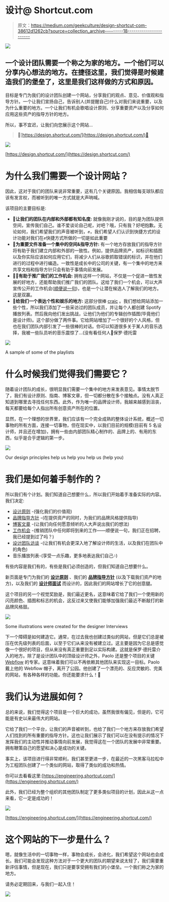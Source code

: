 # 设计@ Shortcut.com

> 原文：<https://medium.com/geekculture/design-shortcut-com-38612d1262cb?source=collection_archive---------18----------------------->

![](img/08a923e2dabc337edb177350b0bcd6a5.png)

## 一个设计团队需要一个称之为家的地方。一个他们可以分享内心想法的地方。在捷径这里，我们觉得是时候建造我们的堡垒了，这里是我们这样做的方式和原因。

目标是专门为我们的设计团队创建一个网站，分享我们的观点、意见、价值观和指导方针。一个让我们宣扬自己，告诉别人(并提醒自己)什么对我们来说重要，以及为什么重要的地方。一个让我们有机会歌唱设计原则、分享重要资产以及分享如何应用这些资产的指导方针的地方。

所以，事不宜迟，让我们向您展示这个网站…

> 🎺[https://design.shortcut.com/](https://design.shortcut.com/)🎺

![](img/cb2d1aafc8124e643a88f8c5dcbd49e7.png)

[https://design.shortcut.com/](https://design.shortcut.com/)

# 为什么我们需要一个设计网站？

因此，这对于我们的团队来说非常重要，这有几个关键原因。我相信每支球队都应该有发言权，而被听到的唯一方式就是大声呐喊。

该项目的主要目标是:

*   **🏡让我们的团队在内部和外部都有知名度:**
    就像我刚才说的，目的是为团队提供空间，宣传我们自己。谁不爱谈论自己呢，对吧？哦，只有我？好吧抱歉。无论如何，我们希望我们的声音被听到，✊，我们希望人们认识到快捷方式的设计功能对我们在✊快捷方式所做的一切是如此重要
*   **📃为重要文件准备一个集中的空间&指导方针:** 有一个地方存放我们的指导方针将有助于我们建立内部和外部的一致性。例如，提供品牌资产，如标识和插图以及你实际应该如何应用它们，将减少人们从谷歌抓取错误的标识，并在他们进行的过程中进行编造。一致性是成长中的公司的关键，有一个集中的地方来共享文档和指导方针只会有助于事情向前发展。
*   **🕵️‍♀️有助于推广我们的工作机会:** 拥有这样一个网站，不仅是一个促进一致性发展的好地方，还能帮助我们推广我们的团队。这给了我们一个机会，可以大声宣传公开的工作机会([顺便说一句](https://shortcut.com/careers))，也是一个让潜在候选人了解我们的地方。这是双赢。
*   **🤹给我们一个表达个性和娱乐的地方:**
    这部分很棒 [craic](https://en.wikipedia.org/wiki/Craic) 。我们想给网站添加一些个性，所以我们添加了一些采访过的团队成员，并让每个人都创建 Spotify 播放列表。然后我向他们发出挑战，让他们为他们的专辑创作插图(毕竟他们是设计师)。这个部分做了两件事。它给网站增加了一个很好的个人风格，但也在我们团队内部引发了一些很棒的对话。你可以知道很多关于某人的音乐选择，我被一些队员听的音乐震惊了…(没有看任何人👀保罗·德托雷

![](img/275d06268ef803e34af6014a8428b9e2.png)

A sample of some of the playlists

# 什么时候我们觉得我们需要它？

随着设计团队的成长，很明显我们需要一个集中的地方来发表意见。事情太脱节了，我们有设计原则、指南、博客文章，但一切都分散在多个接触点。没有人真正知道到哪里去寻找任何东西。此外，作为唯一的品牌设计师，我越来越感到沮丧，每天都要给每个人指出所有创意资产所在的位置。

显然，在一个理想的世界里，我们应该有一个完全成熟的整体设计系统，概述一切事物的所有方面，连接一切事物，但在现实中，以我们目前的规模(目前有 5 名设计师，并且还在增加)，拥有一些由内部团队精心制作的、品牌上的、有用的东西，似乎是合乎逻辑的第一步。

![](img/ea576cc71e9359a9978d8c4d35347445.png)

Our design principles help us help you help us (help you)

# 我们是如何着手制作的？

所以我们有个计划。我们知道自己想要什么，所以我们开始着手准备实际的内容。我们决定:

*   [设计原则](https://design.shortcut.com/design-principles) -(强化我们的价值观)
*   [品牌指导方针](https://design.shortcut.com/brand-guidelines) -(在提供资产的同时，为我们的品牌风格提供指导)
*   [博客文章](https://medium.com/shortcut-design) -(让我们向任何愿意倾听的人大声说出我们的想法)
*   [工作机会](https://shortcut.com/careers) -(推销团队中任何即将到来的工作——顺便说一句，我们正在招聘，我已经提到过了吗？)
*   [设计团队访谈](https://design.shortcut.com/#Meet-the-team) -(让我们有机会更深入地了解设计师的生活，以及我们在团队中的角色)
*   音乐播放列表-(享受一点乐趣，更多地表达我们自己🎶)

有些内容是我们有的，有些是我们必须创造的，但我们知道自己想要什么。

新页面是专门为我们的 [**设计原则**](https://design.shortcut.com/design-principles) 、我们的 [**品牌指导方针**](https://design.shortcut.com/brand-guidelines) (以及下载我们资产的地方)，以及我们的 [**设计师面试**](https://design.shortcut.com/#Meet-the-team) 而设计的，因此我们的网站增长了它的创意腿。

这个项目的另一个视觉奖励是，我们最近更名，这意味着它给了我们一个使用新的闪亮颜色、插图和标志的机会，这反过来又使我们能够加强我们最近不断敲打的新品牌风格鼓。

![](img/d11d8bdf6b3a67abeba6a3359c9fd064.png)

Some illustrations were created for the designer Interviews

下一个障碍是如何建造它。通常，在过去我也创建过类似的网站，但是它们总是被压在优先级列表的后面，以至于它们从来没有被建立过。这主要是因为它总是感觉像一个很好的项目，但从来没有真正重要到足以实际构建。这就是保罗·德托雷介入的地方。除了是设计团队中的顶级设计师之外，Paolo 还是整个项目的关键 [Webflow](https://webflow.com/) 的专家。这意味着我们可以不再依赖其他团队来实现这一目标。Paolo 戴上他的 Webflow 帽子，离开了公园。他创建了一个漂亮的、反应灵敏的、完美的网站，有各种各样的功能。你还能要求什么！🤌

# 我们认为进展如何？

总的来说，我们觉得这个项目是一个巨大的成功，虽然我很有偏见，但是的，它可能是有史以来最伟大的网站。

它给了我们一个平台，让我们的声音被听到，也给了我们一个地方来存放我们希望人们找到的所有重要的指导方针。这也让我们展示了我们可以在没有提示的情况下发挥我们的主动性并推动事情向前发展，我觉得这在一个团队的发展中非常重要。拥有鞭策自己的愿望和决心是成功的关键。

事实上，该项目进行得非常顺利，我们甚至更进一步，在最近的一次黑客马拉松中为工程团队创建了一个类似的网站，取得了类似的成功和热情。

你可以去看看这里:[https://engineering.shortcut.com/](https://engineering.shortcut.com/)

此外，我们已经为整个组织的其他团队制定了更多类似项目的计划，因此从这一点来看，它一定是成功的！

![](img/790c0ac77ab3cdd680edc2efc03b81ee.png)

[https://engineering.shortcut.com/](https://engineering.shortcut.com/)

# 这个网站的下一步是什么？

嗯，就像生活中的一切事物一样，事物会成长，会进化，我们希望这个网站也会成长。我们可能会发现这种方法对于一个更大的团队的期望来说太轻了，我们需要重新评估事情，但是现在，我们只是要享受拥有我们的小堡垒。一个我们称之为家的地方。

请务必定期回来，与我们一起入住！

![](img/a582241936df80db0d86b4503552fbd5.png)